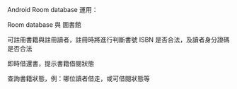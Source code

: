 Android Room database 運用：

Room database 與 圖書館

可註冊書籍與註冊讀者，註冊時將進行判斷書號 ISBN 是否合法，及讀者身分證碼是否合法

即時借還書，提示書籍借閱狀態

查詢書籍狀態，例：哪位讀者借走，或可借閱狀態等
